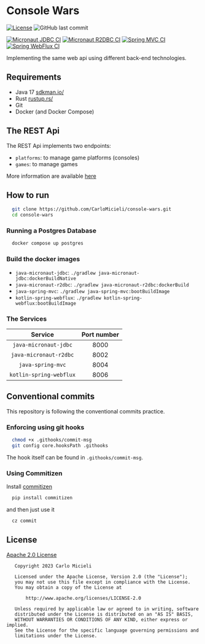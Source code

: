 # Console Wars

[![License](https://img.shields.io/badge/License-Apache%202.0-blue.svg)](https://opensource.org/licenses/Apache-2.0)
![GitHub last commit](https://img.shields.io/github/last-commit/CarloMicieli/console-wars)

[![Micronaut JDBC CI](https://github.com/CarloMicieli/console-wars/actions/workflows/java-micronaut-jdbc-ci.yaml/badge.svg)](https://github.com/CarloMicieli/console-wars/actions/workflows/java-micronaut-jdbc-ci.yaml)
[![Micronaut R2DBC CI](https://github.com/CarloMicieli/console-wars/actions/workflows/java-micronaut-r2dbc-ci.yaml/badge.svg)](https://github.com/CarloMicieli/console-wars/actions/workflows/java-micronaut-r2dbc-ci.yaml)
[![Spring MVC CI](https://github.com/CarloMicieli/console-wars/actions/workflows/java-spring-mvc-ci.yaml/badge.svg)](https://github.com/CarloMicieli/console-wars/actions/workflows/java-spring-mvc-ci.yaml)
[![Spring WebFlux CI](https://github.com/CarloMicieli/console-wars/actions/workflows/kotlin-spring-webflux-ci.yaml/badge.svg)](https://github.com/CarloMicieli/console-wars/actions/workflows/kotlin-spring-webflux-ci.yaml)

Implementing the same web api using different back-end technologies.

## Requirements

* Java 17 [sdkman.io/](https://sdkman.io/)
* Rust [rustup.rs/](https://rustup.rs/)
* Git
* Docker (and Docker Compose)

## The REST Api

The REST Api implements two endpoints:

* `platforms`: to manage game platforms (consoles)
* `games`: to manage games

More information are available [here](_http/README.markdown)

## How to run

```bash
  git clone https://github.com/CarloMicieli/console-wars.git
  cd console-wars
```

### Running a Postgres Database

```bash
  docker compose up postgres
```  

### Build the docker images

* `java-micronaut-jdbc`: `./gradlew java-micronaut-jdbc:dockerBuildNative`
* `java-micronaut-r2dbc`: `./gradlew java-micronaut-r2dbc:dockerBuild`
* `java-spring-mvc`: `./gradlew java-spring-mvc:bootBuildImage`
* `kotlin-spring-webflux`: `./gradlew kotlin-spring-webflux:bootBuildImage`

### The Services

|        Service	         | Port number |
|:-----------------------:|:-----------:|
|  `java-micronaut-jdbc`  |    8000     | 
| `java-micronaut-r2dbc`  |    8002     |
|    `java-spring-mvc`    |    8004     | 
| `kotlin-spring-webflux` |    8006     | 

## Conventional commits

This repository is following the conventional commits practice.

### Enforcing using git hooks

```bash
  chmod +x .githooks/commit-msg
  git config core.hooksPath .githooks
```

The hook itself can be found in `.githooks/commit-msg`.

### Using Commitizen

Install [commitizen](https://github.com/commitizen-tools/commitizen)

```bash
  pip install commitizen
```

and then just use it

```bash
  cz commit
```

## License

[Apache 2.0 License](https://choosealicense.com/licenses/apache-2.0/)

```
   Copyright 2023 Carlo Micieli

   Licensed under the Apache License, Version 2.0 (the "License");
   you may not use this file except in compliance with the License.
   You may obtain a copy of the License at

       http://www.apache.org/licenses/LICENSE-2.0

   Unless required by applicable law or agreed to in writing, software
   distributed under the License is distributed on an "AS IS" BASIS,
   WITHOUT WARRANTIES OR CONDITIONS OF ANY KIND, either express or implied.
   See the License for the specific language governing permissions and
   limitations under the License.
```
